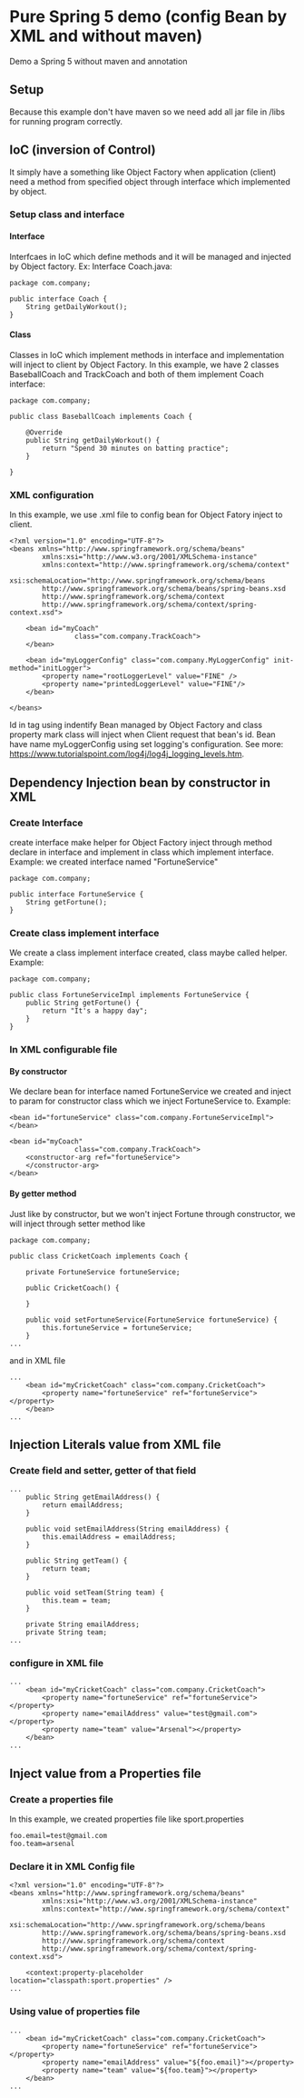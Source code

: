# Pure Spring 5 demo (config Bean by XML and without maven)
Demo a Spring 5 without maven and annotation

## Setup
Because this example don't have maven so we need add all jar file in /libs for running program correctly. 

## IoC (inversion of Control)
It simply have a something like Object Factory when application (client) need a method from specified object through interface which implemented by object.

### Setup class and interface
#### Interface
Interfcaes in IoC which define methods and it will be managed and injected by Object factory. Ex: Interface Coach.java:
```
package com.company;

public interface Coach {
    String getDailyWorkout();
}

```

#### Class
Classes in IoC which implement methods in interface and implementation will inject to client by Object Factory. In this example, we have 2 classes BaseballCoach and TrackCoach and both of them implement Coach interface:

```
package com.company;

public class BaseballCoach implements Coach {

	@Override
	public String getDailyWorkout() {
		return "Spend 30 minutes on batting practice";
	}
	
}
```
### XML configuration
In this example, we use .xml file to config bean for Object Fatory inject to client.

```
<?xml version="1.0" encoding="UTF-8"?>
<beans xmlns="http://www.springframework.org/schema/beans"
		xmlns:xsi="http://www.w3.org/2001/XMLSchema-instance"
		xmlns:context="http://www.springframework.org/schema/context"
		xsi:schemaLocation="http://www.springframework.org/schema/beans
		http://www.springframework.org/schema/beans/spring-beans.xsd
		http://www.springframework.org/schema/context
		http://www.springframework.org/schema/context/spring-context.xsd">
		
	<bean id="myCoach"
				class="com.company.TrackCoach">
	</bean>

	<bean id="myLoggerConfig" class="com.company.MyLoggerConfig" init-method="initLogger">
		<property name="rootLoggerLevel" value="FINE" />
		<property name="printedLoggerLevel" value="FINE"/>
	</bean>

</beans>
```
Id in <bean> tag using indentify Bean managed by Object Factory and class property mark class will inject when Client request that bean's id.
Bean have name myLoggerConfig using set logging's configuration. See more: https://www.tutorialspoint.com/log4j/log4j_logging_levels.htm.

## Dependency Injection bean by constructor in XML

### Create Interface
create interface make helper for Object Factory inject through method declare in interface and implement in class which implement interface.
Example: we created interface named "FortuneService"
```
package com.company;

public interface FortuneService {
    String getFortune();
}
```

### Create class implement interface
We create a class implement interface created, class maybe called helper.
Example:
```
package com.company;

public class FortuneServiceImpl implements FortuneService {
    public String getFortune() {
        return "It's a happy day";
    }
}
```

### In XML configurable file

#### By constructor
We declare bean for interface named FortuneService we created and inject to param for constructor class which we inject FortuneService to.
Example:
```
<bean id="fortuneService" class="com.company.FortuneServiceImpl">
</bean>

<bean id="myCoach"
				class="com.company.TrackCoach">
	<constructor-arg ref="fortuneService">
	</constructor-arg>
</bean>
```

#### By getter method
Just like by constructor, but we won't inject Fortune through constructor, we will inject through setter method like
```
package com.company;

public class CricketCoach implements Coach {

    private FortuneService fortuneService;

    public CricketCoach() {

    }

    public void setFortuneService(FortuneService fortuneService) {
        this.fortuneService = fortuneService;
    }
...
```
and in XML file

```
...
	<bean id="myCricketCoach" class="com.company.CricketCoach">
		<property name="fortuneService" ref="fortuneService"></property>
	</bean>
...
```

## Injection Literals value from XML file
### Create field and setter, getter of that field
```
...
    public String getEmailAddress() {
        return emailAddress;
    }

    public void setEmailAddress(String emailAddress) {
        this.emailAddress = emailAddress;
    }

    public String getTeam() {
        return team;
    }

    public void setTeam(String team) {
        this.team = team;
    }

    private String emailAddress;
    private String team;
...
```

### configure in XML file
```
...
	<bean id="myCricketCoach" class="com.company.CricketCoach">
		<property name="fortuneService" ref="fortuneService"></property>
		<property name="emailAddress" value="test@gmail.com"></property>
		<property name="team" value="Arsenal"></property>
	</bean>
...
```

## Inject value from a Properties file
### Create a properties file
In this example, we created properties file like sport.properties
```
foo.email=test@gmail.com
foo.team=arsenal
```

### Declare it in XML Config file
```
<?xml version="1.0" encoding="UTF-8"?>
<beans xmlns="http://www.springframework.org/schema/beans"
		xmlns:xsi="http://www.w3.org/2001/XMLSchema-instance"
		xmlns:context="http://www.springframework.org/schema/context"
		xsi:schemaLocation="http://www.springframework.org/schema/beans
		http://www.springframework.org/schema/beans/spring-beans.xsd
		http://www.springframework.org/schema/context
		http://www.springframework.org/schema/context/spring-context.xsd">

	<context:property-placeholder location="classpath:sport.properties" />
...
```

### Using value of properties file
```
...
	<bean id="myCricketCoach" class="com.company.CricketCoach">
		<property name="fortuneService" ref="fortuneService"></property>
		<property name="emailAddress" value="${foo.email}"></property>
		<property name="team" value="${foo.team}"></property>
	</bean>
...
```
